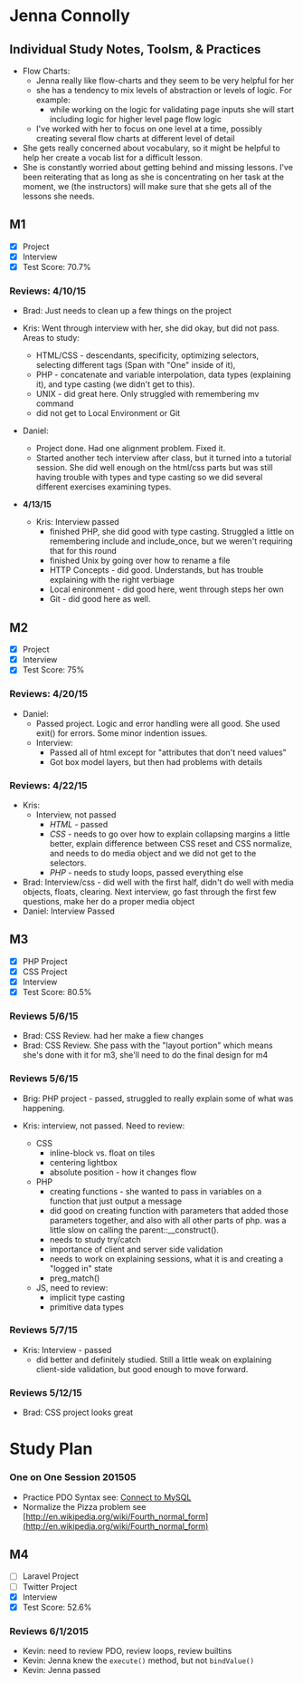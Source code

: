 # Jenna Connolly

## Individual Study Notes, Toolsm, & Practices
- Flow Charts:
  - Jenna really like flow-charts and they seem to be very helpful for her
  - she has a tendency to mix levels of abstraction or levels of logic. For example:
    - while working on the logic for validating page inputs she will start including logic for higher level page flow logic
  - I've worked with her to focus on one level at a time, possibly creating several flow charts at different level of detail
- She gets really concerned about vocabulary, so it might be helpful to help her create a vocab list for a difficult lesson.
- She is constantly worried about getting behind and missing lessons. I've been reiterating that as long as she is concentrating on her task at the moment, we (the instructors) will make sure that she gets all of the lessons she needs.


## M1

- [x] Project
- [x] Interview
- [x] Test Score: 70.7%

### Reviews: 4/10/15
- Brad: Just needs to clean up a few things on the project

- Kris: Went through interview with her, she did okay, but did not pass. Areas to study: 
  - HTML/CSS - descendants, specificity, optimizing selectors, selecting different tags (Span with "One" inside of it), 
  - PHP - concatenate and variable interpolation, data types (explaining it), and type casting (we didn't get to this).
  - UNIX - did great here. Only struggled with remembering mv command
  - did not get to Local Environment or Git

- Daniel:
  - Project done. Had one alignment problem. Fixed it.
  - Started another tech interview after class, but it turned into a tutorial session. She did well enough on the html/css parts but was still having trouble with types and type casting so we did several different exercises examining types.

- **4/13/15**
  - Kris: Interview passed
    - finished PHP, she did good with type casting. Struggled a little on remembering include and include_once, but we weren't requiring that for this round
    - finished Unix by going over how to rename a file
    - HTTP Concepts - did good. Understands, but has trouble explaining with the right verbiage
    - Local enironment - did good here, went through steps her own 
    - Git - did good here as well.

## M2
- [x] Project
- [x] Interview
- [x] Test Score: 75%

### Reviews: 4/20/15
- Daniel:
  - Passed project. Logic and error handling were all good. She used exit() for errors. Some minor indention issues.
  - Interview: 
    - Passed all of html except for "attributes that don't need values"
    - Got box model layers, but then had problems with details 

### Reviews: 4/22/15
- Kris: 
  - Interview, not passed
    - *HTML* - passed
    - *CSS* - needs to go over how to explain collapsing margins a little better, explain difference between CSS reset and CSS normalize, and needs to do media object and we did not get to the selectors.
    - *PHP* - needs to study loops, passed everything else
- Brad: Interview/css - did well with the first half, didn't do well with media objects, floats, clearing. Next interview, go fast through the first few questions, make her do a proper media object
- Daniel: Interview Passed 


## M3

- [x] PHP Project
- [x] CSS Project
- [x] Interview
- [x] Test Score: 80.5%

### Reviews 5/6/15
- Brad: CSS Review. had her make a fiew changes
- Brad: CSS Review. She pass with the "layout portion" which means she's done with it for m3, she'll need to do the final design for m4

### Reviews 5/6/15
- Brig: PHP project - passed, struggled to really explain some of what was happening.

- Kris: interview, not passed. Need to review:
  - CSS
    - inline-block vs. float on tiles
    - centering lightbox
    - absolute position - how it changes flow
  - PHP
    - creating functions - she wanted to pass in variables on a function that just output a message
    - did good on creating function with parameters that added those parameters together, and also with all other parts of php. was a little slow on calling the parent::__construct().
    - needs to study try/catch
    - importance of client and server side validation
    - needs to work on explaining sessions, what it is and creating a "logged in" state
    - preg_match()
  - JS, need to review:
    - implicit type casting
    - primitive data types

### Reviews 5/7/15
- Kris: Interview - passed
  - did better and definitely studied. Still a little weak on explaining client-side validation, but good enough to move forward. 

### Reviews 5/12/15
- Brad: CSS project looks great


# Study Plan

### One on One Session 201505 
- Practice PDO Syntax see: [Connect to MySQL](https://github.com/RockitBootcamp/Student-Resources/tree/master/PHP/13%20Connect%20to%20MySQL)
-  Normalize the Pizza problem see [http://en.wikipedia.org/wiki/Fourth_normal_form](http://en.wikipedia.org/wiki/Fourth_normal_form)

## M4

- [ ] Laravel Project
- [ ] Twitter Project
- [x] Interview
- [x] Test Score: 52.6%

### Reviews 6/1/2015

- Kevin: need to review PDO, review loops, review builtins
- Kevin: Jenna knew the `execute()` method, but not `bindValue()`
- Kevin: Jenna passed

